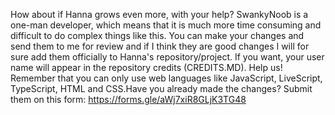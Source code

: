 How about if Hanna grows even more, with your help? SwankyNoob is a one-man developer, which means that it is much more time consuming and difficult to do complex things like this. You can make your changes and send them to me for review and if I think they are good changes I will for sure add them officially to Hanna's repository/project. If you want, your user name will appear in the repository credits (CREDITS.MD). Help us! Remember that you can only use web languages like JavaScript, LiveScript, TypeScript, HTML and CSS.Have you already made the changes? Submit them on this form:
https://forms.gle/aWj7xiR8GLjK3TG48
